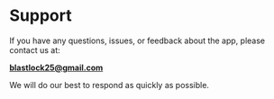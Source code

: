 # Support

If you have any questions, issues, or feedback about the app, please contact us at:

**blastlock25@gmail.com**

We will do our best to respond as quickly as possible.
